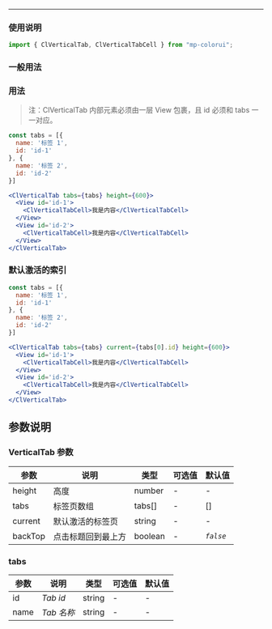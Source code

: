 ---

### 使用说明

```jsx
import { ClVerticalTab, ClVerticalTabCell } from "mp-colorui";
```

### 一般用法

### 用法

> 注：ClVerticalTab 内部元素必须由一层 View 包裹，且 id 必须和 tabs 一一对应。

```jsx
const tabs = [{
  name: '标签 1',
  id: 'id-1'
}, {
  name: '标签 2',
  id: 'id-2'
}]

<ClVerticalTab tabs={tabs} height={600}>
  <View id='id-1'>
    <ClVerticalTabCell>我是内容</ClVerticalTabCell>
  </View>
  <View id='id-2'>
    <ClVerticalTabCell>我是内容</ClVerticalTabCell>
  </View>
</ClVerticalTab>
```

### 默认激活的索引

```jsx
const tabs = [{
  name: '标签 1',
  id: 'id-1'
}, {
  name: '标签 2',
  id: 'id-2'
}]

<ClVerticalTab tabs={tabs} current={tabs[0].id} height={600}>
  <View id='id-1'>
    <ClVerticalTabCell>我是内容</ClVerticalTabCell>
  </View>
  <View id='id-2'>
    <ClVerticalTabCell>我是内容</ClVerticalTabCell>
  </View>
</ClVerticalTab>
```

## 参数说明

### VerticalTab 参数

| 参数    | 说明               | 类型    | 可选值 | 默认值    |
| ------- | ------------------ | ------- | ------ | --------- |
| height  | 高度               | number  | -      | -         |
| tabs    | 标签页数组         | tabs[]  | -      | []        |
| current | 默认激活的标签页   | string  | -      | -         |
| backTop | 点击标题回到最上方 | boolean | -      | _`false`_ |

### tabs

| 参数 | 说明       | 类型   | 可选值 | 默认值 |
| ---- | ---------- | ------ | ------ | ------ |
| id   | _Tab id_   | string | -      | -      |
| name | _Tab 名称_ | string | -      | -      |

<FloatPhone url="https://yinliangdream.github.io/mp-colorui-h5-demo/#/pages/components/verticalTab/index" />
